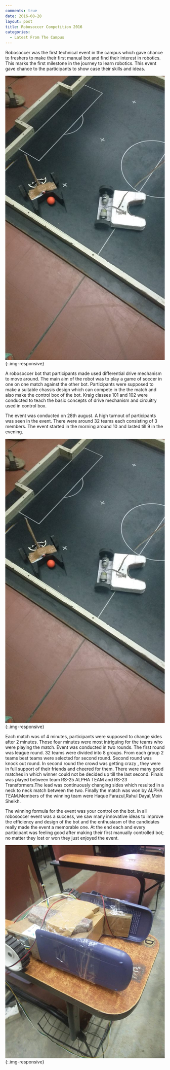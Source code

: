 ```yaml
---
comments: true
date: 2016-08-28
layout: post
title: Robosoccer Competition 2016
categories:
  - Latest From The Campus
---
```


Robosoccer was the first technical event in the campus which gave chance to freshers to make their first manual bot and find their interest in robotics. This marks the first milestone in the journey to learn robotics. This event gave chance to the participants to show case their skills and ideas.

![](/img/blog/2016/robosoccer/1.jpg){:.img-responsive}

A robosoccer bot that participants made used differential drive mechanism to move around. The main aim of the robot was to play a game of soccer in one on one match against the other bot. Participants were supposed to make a suitable chassis design which can compete in the the match and also make the control box of the bot. Kraig classes 101 and 102 were conducted to teach the basic concepts of drive mechanism and circuitry used in control box.

The event was conducted on 28th august. A high turnout of participants was seen in the event. There were around 32 teams each consisting of 3 members. The event started in the morning around 10 and lasted till 9 in the evening.

![](/img/blog/2016/robosoccer/1.jpg){:.img-responsive}

Each match was of 4 minutes, participants were supposed to change sides after 2 minutes. Those four minutes were most intriguing for the teams who were playing the match. Event was conducted in two rounds. The first round was league round. 32 teams were divided into 8 groups. From each group 2 teams best teams were selected for second round. Second round was knock out round. In second round the crowd was getting crazy , they were in full support of their friends and cheered for them. There were many good matches in which winner could not be decided up till the last second.  Finals was played between team RS-25   ALPHA TEAM and RS-23 Transformers.The lead was continuously changing sides which resulted in a neck to neck match between the two. Finally the match was won by ALPHA TEAM.Members of the winning team were Haque Farazul,Rahul Dayal,Moin Sheikh.

The winning formula for the event was your control on the bot. In all robosoccer event was a success, we saw many  innovative ideas to improve the efficiency and design of the bot and the enthusiasm of the candidates really made the event a memorable one. At the end each and every participant was feeling good after making their first manually controlled bot; no matter they lost or won they just enjoyed the event.

![](/img/blog/2016/robosoccer/3.jpg){:.img-responsive}
